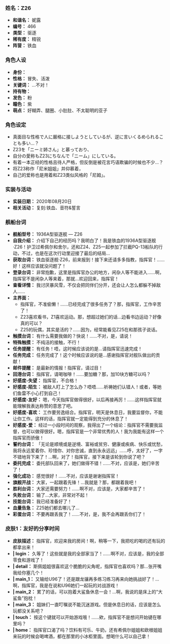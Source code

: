 ### 姓名：Z26
* **和谐名：** 妮露
* **编号：** 466
* **类型：** 驱逐
* **稀有度：** 精锐
* **阵营：** 铁血


### 角色人设
* **身份：** 
* **性格：** 冒失、活泼
* **关键词：** …不对！
* **持有物：** 
* **发色：** 粉
* **瞳色：** 紫
* **萌点：** 好糊弄、腿圈、小肚肚、不太聪明的亚子


### 角色设定
* 真面目な性格で人に厳格に接しようとしているが、逆に言いくるめられることも多い…？
* Z23を「ニーミ姉さん」と慕っており、
* 自分の愛称もZ23にちなんで「ニーム」にしている。
* 有着一本正经的性格且待人严格，但反倒是被花言巧语欺骗的时候也不少…？
* 将Z23称作「尼米姐姐」并仰慕着，
* 自己的爱称也是用着和Z23类似风格的「尼姆」。


### 实装与活动
* **实装日期：** 2020年08月20日
* **相关活动：** 复刻:铁血、音符&誓言


### 舰船台词
* **舰船型号：** 1936A型驱逐舰 — Z26
* **自我介绍：** 介绍下自己的经历吗？我明白了！我是铁血的1936A型驱逐舰·Z26！护卫过希佩尔和舍尔，还和Z24、Z25一起参加了拦截PQ-13船队的行动，不过，也是在这次行动里迎接了最后的结局…
* **获取台词：** 铁血驱逐舰·Z26，前来报到！接下来还请多多指教，指挥官！……好！这样应该就没问题了！
* **登录台词：** 非常抱歉，这里是指挥官办公的地方，闲杂人等不能进入……啊，指挥官不是闲杂人等来着，那就…欢迎回来，指挥官！
* **查看详情：** 我讨厌暴风雪，不仅会把同伴们分开，还会让人怎么都躲不掉敌人……
* **主界面：**
  * 指挥官，不准偷懒！……已经完成了很多任务了？那，指挥官，工作辛苦了！
  * Z23喜欢看书，Z1喜欢运动。那，想超过她们的话…边看书边运动？好像真的可以？
  * Z25的玩偶，其实是活的？……因为，经常能看见Z25在和那孩子说话。
* **触摸台词：** 有什么需要我做的？快说！……不对，是，请说！
* **特殊触摸：** 不纯洁的接触，不行！
* **任务提醒：** 有任务！唔，这时候应该说的是…请指挥官迅速完成！
* **任务完成：** 任务完成了！这个时候应该说的是…感谢指挥官对舰队做出的贡献！
* **邮件提醒：** 是最新的情报！指挥官，请过目！
* **回港台词：** 指挥官，请喝咖啡！……要加糖？那，加10块方糖可以吗？
* **好感度-失望：** 指挥官，不合格！
* **好感度-陌生：** 被敌人盯上了怎么办？唔唔……祈祷她们认错人！或者，等她们鱼雷不小心打到自己！
* **好感度-友好：** 嗯，今天指挥官做得很好，以后再接再厉！……这样指挥官就能理解我表达称赞的意思了吧。
* **好感度-喜欢：** 工作要劳逸结合。指挥官，明天是休息日，我要监督你，不能让你工作。这样的话，指挥官就一定能得到充分的休息了！
* **好感度-爱：** 经过一小段时间的观察，我得出了一个结论：指挥官不需要我监督，也可以做得很好。嗯，指挥官是一个非常优秀的人！我为我能有这样一个指挥官而骄傲！
* **誓约台词：** 「无论是顺境或是逆境、富裕或贫穷、健康或疾病、快乐或忧愁，我将永远爱着你、珍惜你、对你忠诚，直到永永远远」……呼，太好了，一字不错地背下来了！…啊，对了！指挥官，接下来是该轮到你说了吧？
* **委托完成：** 委托部队回来了，她们做得不错！……不对，应该是，她们辛苦了！
* **强化成功：** 感觉很好！……不对，应该是谢谢指挥官！
* **旗舰开战：** 大家，一起跟着先锋！…我就是？那，都跟着我吧！
* **胜利台词：** 大家还需要努力！……啊不对，应该是，大家都辛苦了！
* **失败台词：** 输了…大家，非常对不起！
* **技能台词：** 我已经准备好了！
* **血量告急：** Z25她们都去哪儿了…
* **彩蛋台词：** 不要再跟丢我了！……不对，是，我不会再跟丢你们了！


### 皮肤1：友好的分享时间
* **皮肤描述：** 指挥官，欢迎来我的房间！啊，稍等一下，我把吃的喝的还有玩的都拿出来！
* **| login：** 久等了！这些就是我的全部家当了！……啊不对，应该是，我的全部零食和游戏了！
* **| detail：** 斯佩姐姐很喜欢这个脆脆的尖角呢，指挥官也喜欢吗？那…张开嘴我给你塞几个！
* **| main_1：** 又输给U96了！还是跟龙骧再多练习练习再来向她挑战好了！…啊，指挥官，我是在说和U96她们一起玩的对战游戏！
* **| main_2：** 累了的话，可以抱着大鲨鱼休息一会！…啊，我说的是床上的“大鲨鱼”抱枕！
* **| main_3：** 姐妹们一直叮嘱说不能沉迷游戏。但是休息日的话，应该是怎么玩都没关系吧？
* **| touch：** 按这个键就可以开始游戏哦！……欸，指挥官不是想问开始键在哪里吗？
* **| home：** 指挥官口渴了吗？饮料有可乐、牛奶，还有希佩尔姐姐和欧根姐姐来玩的时候会喝啤酒，都在那里的小冰柜里面。想喝什么可以自己拿！
